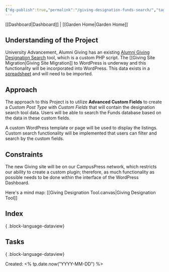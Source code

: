 ```yaml
---
{"dg-publish":true,"permalink":"/giving-designation-funds-search/","tags":["WordPress","work"],"noteIcon":"","created":"2025-02-19T08:57:45.856-08:00","updated":"2025-02-19T14:45:54.463-08:00"}
---
```


[[Dashboard\|Dashboard]] | [[Garden Home\|Garden Home]]

## Understanding of the Project
University Advancement, Alumni Giving has an existing [Alumni Giving Designation Search](https://designationsearch.ucsc.edu/search-designations/index.php) tool, which is a custom PHP script. The [[Giving Site Migration\|Giving Site Migration]] to WordPress is underway and this functionality will be incorporated into WordPress. This data exists in a [spreadsheet](https://docs.google.com/spreadsheets/d/1v4mE2ffp2JCcmtBz4rYCke_ZX-y15Rok/edit?usp=sharing&ouid=103689770236599533068&rtpof=true&sd=true) and will need to be imported.
## Approach
The approach to this Project is to utilize **Advanced Custom Fields** to create a *Custom Post Type* with *Custom Fields* that will contain the designation search tool data. Users will be able to search the Funds database based on the data in these custom fields.

A custom WordPress template or page will be used to display the listings. Custom search functionality will be implemented that users can filter and search by the custom fields.

## Constraints
The new Giving site will be on our CampusPress network, which restricts our ability to create a custom plugin; therefore, as much functionality as possible needs to be done within the interface of the WordPress Dashboard.

Here's a mind map: [[Giving Designation Tool.canvas|Giving Designation Tool]]

## Index 


{ .block-language-dataview}

## Tasks


{ .block-language-dataview}

Created: <% tp.date.now("YYYY-MM-DD") %>